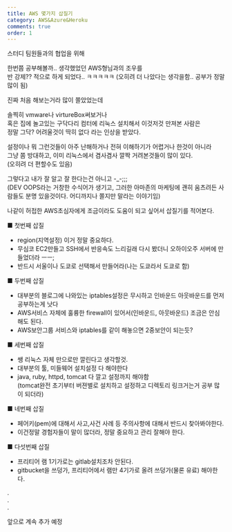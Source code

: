 ```yaml
---
title: AWS 몇가지 삽질기
category: AWS&Azure&Heroku
comments: true
order: 1
---
```


스터디 팀원들과의 협업을 위해

한번쯤 공부해볼까.. 생각했었던 AWS형님과의 조우를  
반 강제?? 적으로 하게 되었다.. ㅋㅋㅋㅋㅋ
(오히려 더 나았다는 생각을함.. 공부가 정말 많이 됨)

진짜 처음 해보는거라 많이 쫄았었는데

솔찍히 vmware나 virtureBox써보거나  
혹은 집에 놀고있는 구닥다리 컴터에 리눅스 설치해서 이것저것 만져본 사람은  
정말 그닥? 어려울것이 딱히 없다 라는 인상을 받았다.

설정이나 뭐 그런것들이 아주 난해하거나 전혀 이해하기가 어렵거나 한것이 아니라  
그냥 쫌 방대하고, 이미 리눅스에서 겸사겸사 깔짝 거려본것들이 많이 있다.  
(오히려 더 편할수도 있음)

그렇다고 내가 잘 알고 잘 한다는건 아니고 -_-;;;  
(DEV OOPS라는 거창한 수식어가 생기고, 그러한 아마존의 마케팅에 괜히 움츠려든 사람들도 분명 있을것이다. 어디까지나 쫄지만 말라는 이야기임)  

나같이 허접한 AWS초심자에게 조금이라도 도움이 되고 싶어서 삽질기를 적어본다.  

■ 첫번째 삽질
- region(지역설정) 이거 정말 중요하다. 
- 무심코 EC2만들고 SSH에서 반응속도 느리길래 다시 봤더니 오하이오주 서버에 만들었더라 ㅡㅡ;
- 반드시 서울이나 도쿄로 선택해서 만들어라(나는 도쿄라서 도쿄로 함)

■ 두번째 삽질
- 대부분의 블로그에 나와있는 iptables설정은 무시하고 인바운드 아웃바운드를 먼저 공부하는게 낫다
- AWS서비스 자체에 훌륭한 firewall이 있어서(인바운드, 아웃바운드) 조금은 안심해도 된다.
- AWS보안그룹 서비스와 iptables를 같이 해놓으면 2중보안이 되는듯?

■ 세번째 삽질
- 쌩 리눅스 자체 만으로만 깔린다고 생각할것. 
- 대부분의 툴, 미들웨어 설치설정 다 해야한다 
- java, ruby, httpd, tomcat 다 깔고 설정까지 해야함  
(tomcat완전 초기부터 버젼별로 설치하고 설정하고 디렉토리 링크거는거 공부 많이 되더라)

■ 네번째 삽질
- 페어키(pem)에 대해서 사고,사건 사례 등  주의사항에 대해서 반드시 찾아봐야한다.
- 이건정말 경험자들이 말이 많더라, 정말 중요하고 관리 잘해야 한다.

■ 다섯번째 삽질
- 프리티어 램 1기가로는 gitlab설치조차 안된다.
- gitbucket을 쓰덩가, 프리티어에서 램만 4기가로 올려 쓰덩가(물론 유료) 해야한다.

.  
.  
.  

앞으로 계속 추가 예정
















